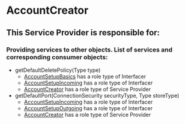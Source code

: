 # AccountCreator
## This Service Provider is responsible for:
### Providing services to other objects. List of services and corresponding consumer objects: 
* getDefaultDeletePolicy(Type type)
	* [AccountSetupBasics](../Interfacers/AccountSetupBasics.md) has a role type of Interfacer
	* [AccountSetupIncoming](../Interfacers/AccountSetupIncoming.md) has a role type of Interfacer
	* [AccountCreator](../ServiceProviders/AccountCreator.md) has a role type of Service Provider
* getDefaultPort(ConnectionSecurity securityType, Type storeType)
	* [AccountSetupIncoming](../Interfacers/AccountSetupIncoming.md) has a role type of Interfacer
	* [AccountSetupOutgoing](../Interfacers/AccountSetupOutgoing.md) has a role type of Interfacer
	* [AccountCreator](../ServiceProviders/AccountCreator.md) has a role type of Service Provider
